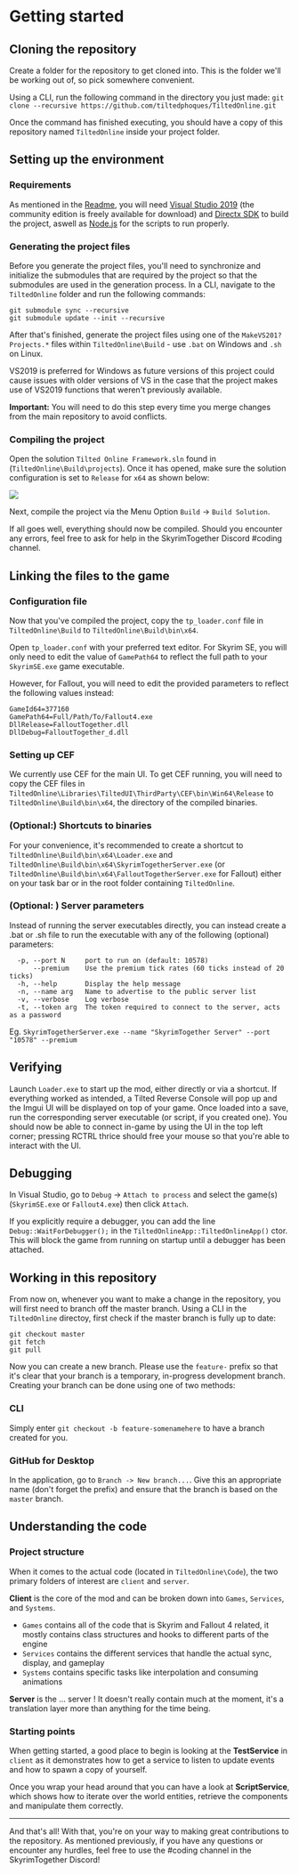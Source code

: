 # Getting started

## Cloning the repository

Create a folder for the repository to get cloned into. This is the folder we'll be working out of, so pick somewhere convenient.

Using a CLI, run the following command in the directory you just made: `git clone --recursive https://github.com/tiltedphoques/TiltedOnline.git`

Once the command has finished executing, you should have a copy of this repository named `TiltedOnline` inside your project folder.

## Setting up the environment

### Requirements

As mentioned in the [Readme](https://github.com/tiltedphoques/TiltedOnline#windows), you will need [Visual Studio 2019](https://www.visualstudio.com/downloads/) (the community edition is freely available for download) and [Directx SDK](https://www.microsoft.com/en-us/download/details.aspx?id=6812) to build the project, aswell as [Node.js](https://nodejs.org/en/) for the scripts to run properly.

### Generating the project files

Before you generate the project files, you'll need to synchronize and initialize the submodules that are required by the project so that the submodules are used in the generation process. In a CLI, navigate to the `TiltedOnline` folder and run the following commands:

```
git submodule sync --recursive
git submodule update --init --recursive
```

After that's finished, generate the project files using one of the `MakeVS201?Projects.*` files within `TiltedOnline\Build` - use `.bat` on Windows and `.sh` on Linux.

VS2019 is preferred for Windows as future versions of this project could cause issues with older versions of VS in the case that the project makes use of VS2019 functions that weren't previously available.

**Important:** You will need to do this step every time you merge changes from the main repository to avoid conflicts.

### Compiling the project

Open the solution `Tilted Online Framework.sln` found in (`TiltedOnline\Build\projects`).
Once it has opened, make sure the solution configuration is set to `Release` for `x64` as shown below:

![](https://cdn.discordapp.com/attachments/717070423254368286/776201731414556692/unknown.png)

Next, compile the project via the Menu Option `Build` -> `Build Solution`. 

If all goes well, everything should now be compiled. Should you encounter any errors, feel free to ask for help in the SkyrimTogether Discord #coding channel.

## Linking the files to the game

### Configuration file

Now that you've compiled the project, copy the `tp_loader.conf` file in `TiltedOnline\Build` to `TiltedOnline\Build\bin\x64`.

Open `tp_loader.conf` with your preferred text editor. For Skyrim SE, you will only need to edit the value of `GamePath64` to reflect the full path to your `SkyrimSE.exe` game executable.

However, for Fallout, you will need to edit the provided parameters to reflect the following values instead:

```
GameId64=377160
GamePath64=Full/Path/To/Fallout4.exe
DllRelease=FalloutTogether.dll
DllDebug=FalloutTogether_d.dll
```

### Setting up CEF

We currently use CEF for the main UI. To get CEF running, you will need to copy the CEF files in `TiltedOnline\Libraries\TiltedUI\ThirdParty\CEF\bin\Win64\Release` to `TiltedOnline\Build\bin\x64`, the directory of the compiled binaries.

### (Optional:) Shortcuts to binaries

For your convenience, it's recommended to create a shortcut to `TiltedOnline\Build\bin\x64\Loader.exe` and `TiltedOnline\Build\bin\x64\SkyrimTogetherServer.exe` (or `TiltedOnline\Build\bin\x64\FalloutTogetherServer.exe` for Fallout) either on your task bar or in the root folder containing `TiltedOnline`.

### (Optional: ) Server parameters

Instead of running the server executables directly, you can instead create a .bat or .sh file to run the executable with any of the following (optional) parameters:

```
  -p, --port N     port to run on (default: 10578)
      --premium    Use the premium tick rates (60 ticks instead of 20 ticks)
  -h, --help       Display the help message
  -n, --name arg   Name to advertise to the public server list
  -v, --verbose    Log verbose
  -t, --token arg  The token required to connect to the server, acts as a password
```

Eg. `SkyrimTogetherServer.exe --name "SkyrimTogether Server" --port "10578" --premium`

## Verifying

Launch `Loader.exe` to start up the mod, either directly or via a shortcut. If everything worked as intended, a Tilted Reverse Console will pop up and the Imgui UI will be displayed on top of your game. Once loaded into a save, run the corresponding server executable (or script, if you created one). You should now be able to connect in-game by using the UI in the top left corner; pressing RCTRL thrice should free your mouse so that you're able to interact with the UI.

## Debugging

In Visual Studio, go to `Debug` -> `Attach to process` and select the game(s) (`SkyrimSE.exe` or `Fallout4.exe`) then click `Attach`.

If you explicitly require a debugger, you can add the line `Debug::WaitForDebugger();` in the `TiltedOnlineApp::TiltedOnlineApp()` ctor. This will block the game from running on startup until a debugger has been attached.

## Working in this repository

From now on, whenever you want to make a change in the repository, you will first need to branch off the master branch. Using a CLI in the `TiltedOnline` directoy, first check if the master branch is fully up to date:

```
git checkout master
git fetch
git pull
```

Now you can create a new branch. Please use the `feature-` prefix so that it's clear that your branch is a temporary, in-progress development branch. Creating your branch can be done using one of two methods:

### CLI

Simply enter `git checkout -b feature-somenamehere` to have a branch created for you.

### GitHub for Desktop

In the application, go to ``Branch -> New branch...``. Give this an appropriate name (don't forget the prefix) and ensure that the branch is based on the `master` branch.

## Understanding the code

### Project structure

When it comes to the actual code (located in `TiltedOnline\Code`), the two primary folders of interest are `client` and `server`.

**Client** is the core of the mod and can be broken down into `Games`, `Services`, and `Systems`.
- `Games` contains all of the code that is Skyrim and Fallout 4 related, it mostly contains class structures and hooks to different parts of the engine
- `Services` contains the different services that handle the actual sync, display, and gameplay
- `Systems` contains specific tasks like interpolation and consuming animations

**Server** is the ... server !
It doesn't really contain much at the moment, it's a translation layer more than anything for the time being.

### Starting points

When getting started, a good place to begin is looking at the **TestService** in `client` as it demonstrates how to get a service to listen to update events and how to spawn a copy of yourself.

Once you wrap your head around that you can have a look at **ScriptService**, which shows how to iterate over the world entities, retrieve the components and manipulate them correctly.

------

And that's all! With that, you're on your way to making great contributions to the repository. As mentioned previously, if you have any questions or encounter any hurdles, feel free to use the #coding channel in the SkyrimTogether Discord!

